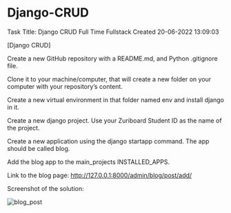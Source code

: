# Django-CRUD

Task Title: Django CRUD
Full Time
Fullstack
Created 20-06-2022 13:09:03

[Django CRUD]

 

Create a new GitHub repository with a README.md, and Python .gitignore file.

Clone it to your machine/computer, that will create a new folder on your computer with your repository’s content.

Create a new virtual environment in that folder named env and install django in it.

Create a new django project. Use your Zuriboard Student ID as the name of the project.

Create a new application using the django startapp command. The app should be called blog.

Add the blog app to the main_projects INSTALLED_APPS.

Link to the blog page: http://127.0.0.1:8000/admin/blog/post/add/

 Screenshot of the solution:
 
![blog_post](https://user-images.githubusercontent.com/65573250/175499449-e2a363e6-af01-4a30-b278-9721df0b22bf.png)

